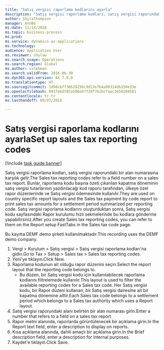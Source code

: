 ```yaml
--- 
title: "Satış vergisi raporlama kodlarını ayarla"
description: "Satış vergisi raporlama kodları, satış vergisi raporundaki bir alan numarasına karşılık gelir."
author: ShylaThompson
manager: AnnBe
ms.date: 11/14/2016
ms.topic: business-process
ms.prod: 
ms.service: dynamics-ax-applications
ms.technology: 
audience: Application User
ms.reviewer: shylaw
ms.search.scope: Operations
ms.search.region: Global
ms.author: vstehman
ms.search.validFrom: 2016-06-30
ms.dyn365.ops.version: AX 7.0.0
ms.translationtype: HT
ms.sourcegitcommit: 1d98cbff30620256c9d13e7b4a90314db150e33e
ms.openlocfilehash: 8937e6df85a506e47f28f7b2bcfaec1650260581
ms.contentlocale: tr-tr
ms.lasthandoff: 08/07/2018

---
```

# <a name="set-up-sales-tax-reporting-codes"></a><span data-ttu-id="f44d7-103">Satış vergisi raporlama kodlarını ayarla</span><span class="sxs-lookup"><span data-stu-id="f44d7-103">Set up sales tax reporting codes</span></span>

[!include [task guide banner](../../includes/task-guide-banner.md)]

<span data-ttu-id="f44d7-104">Satış vergisi raporlama kodları, satış vergisi raporundaki bir alan numarasına karşılık gelir.</span><span class="sxs-lookup"><span data-stu-id="f44d7-104">The Sales tax reporting codes refer to a field number on a sales tax report.</span></span> <span data-ttu-id="f44d7-105">Bunlar, raporlama kodu başına özeti çıkarılan kapatma döneminin satış vergisi tutarlarının yazdırılacağı kod raporu tarafından, ülkeye özel rapor düzenlerinde ve Satış vergisi ödemesinde kullanılır.</span><span class="sxs-lookup"><span data-stu-id="f44d7-105">They are used on country specific report layouts and the Sales tax payment by code report to print sales tax amounts for a settlement period summarized per reporting code.</span></span> <span data-ttu-id="f44d7-106">Satış vergisi raporlama kodlarını oluşturduktan sonra, Satış vergisi kodu sayfasındaki Rapor kurulumu hızlı sekmelerinde bu kodlara gönderme yapabilirsiniz.</span><span class="sxs-lookup"><span data-stu-id="f44d7-106">After you create Sales tax reporting codes, you can refer to them on the Report setup FastTabs in the Sales tax code page.</span></span> 

<span data-ttu-id="f44d7-107">Bu kayıtta DEMF demo şirketi kullanılmaktadır.</span><span class="sxs-lookup"><span data-stu-id="f44d7-107">This recording uses the DEMF demo company.</span></span>



1. <span data-ttu-id="f44d7-108">Vergi > Kurulum > Satış vergisi > Satış vergisi raporlama kodları'na gidin.</span><span class="sxs-lookup"><span data-stu-id="f44d7-108">Go to Tax > Setup > Sales tax > Sales tax reporting codes.</span></span>
2. <span data-ttu-id="f44d7-109">Yeni'ye tıklayın.</span><span class="sxs-lookup"><span data-stu-id="f44d7-109">Click New.</span></span>
3. <span data-ttu-id="f44d7-110">Raporlama kodunun ait olduğu rapor düzenini seçin.</span><span class="sxs-lookup"><span data-stu-id="f44d7-110">Select the report layout that the reporting code belongs to.</span></span>
    * <span data-ttu-id="f44d7-111">Bu düzen, bir Satış vergisi kodu için kullanılabilecek raporlama kodlarını filtrelemede kullanılır.</span><span class="sxs-lookup"><span data-stu-id="f44d7-111">This layout is used to filter the available reporting codes for a Sales tax code.</span></span> <span data-ttu-id="f44d7-112">Her Satış vergisi kodu, bir Rapor düzeni kullanan, bir Satış vergisi dairesine ait bir kapatma dönemine aittir.</span><span class="sxs-lookup"><span data-stu-id="f44d7-112">Each Sales tax code belongs to a settlement period which belongs to a Sales tax authority which uses a Report layout.</span></span>  
4. <span data-ttu-id="f44d7-113">Satış vergisi raporundaki alanı belirten bir alan numarası girin.</span><span class="sxs-lookup"><span data-stu-id="f44d7-113">Enter a number that refers to a field on a sales tax report.</span></span>
5. <span data-ttu-id="f44d7-114">Rapor metni alanında, raporlarda görüntülenecek bir açıklama girin.</span><span class="sxs-lookup"><span data-stu-id="f44d7-114">In the Report text field, enter a description to display on reports.</span></span>
6. <span data-ttu-id="f44d7-115">Kısa açıklama alanında, dahili amaçlı bir açıklama girin.</span><span class="sxs-lookup"><span data-stu-id="f44d7-115">In the Brief description field, enter a description for internal purposes.</span></span>
7. <span data-ttu-id="f44d7-116">Kaydet'e tıklayın.</span><span class="sxs-lookup"><span data-stu-id="f44d7-116">Click Save.</span></span>



